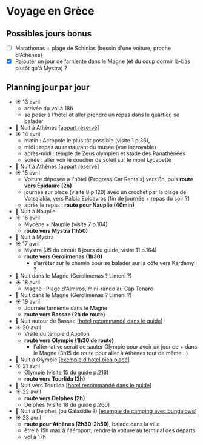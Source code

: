 # Voyage en Grèce

## Possibles jours bonus

* [ ] Marathonas + plage de Schinias (besoin d'une voiture, proche d'Athènes)
* [x] Rajouter un jour de farniente dans le Magne (et du coup dormir là-bas plutôt qu'à Mystra) ?

## Planning jour par jour 

* ☀️ 13 avril
    * arrivée du vol à 18h
    * se poser à l'hôtel et aller prendre un repas dans le quartier, se balader
* 🌃 Nuit à Athènes [[appart réservé](https://www.booking.com/hotel/gr/hestia-ippokratous-35.fr.html)]
* ☀️ 14 avril
    * matin : Acropole le plus tôt possible (visite 1 p.36), 
    * midi : repas au restaurant du musée (vue incroyable)
    * après-midi : temple de Zeus olympien et stade des Panathénées
    * soirée : aller voir le coucher de soleil sur le mont Lycabette
* 🌃 Nuit à Athènes [[appart réservé](https://www.booking.com/hotel/gr/hestia-ippokratous-35.fr.html)]
* ☀️ 15 avril
    * Voiture déposée à l'hôtel (Progress Car Rentals) vers 8h, puis **route vers Épidaure (2h)**
    * journée sur place (visite 8 p.120) avec un crochet par la plage de Votsalakia, vers Palaia Epidavros (fin de journée + repas du soir ?)
    * après le repas : **route pour Nauplie (40min)**
* 🌃 Nuit à Nauplie
* ☀️ 16 avril
    * Mycène + Nauplie (visite 7 p.104)
    * **route vers Mystra (1h50)**
* 🌃 Nuit à Mystra
* ☀️ 17 avril
    * Mystra (J5 du circuit 8 jours du guide, visite 11 p.164)
    * **route vers Gerolimenas (1h30)**
      * s'arrêter sur le chemin pour se balader sur la côte vers Kardamyli ? 
* 🌃 Nuit dans le Magne (Gérolimenas ? Limeni ?)
* ☀️ 18 avril
    * Magne : Plage d'Almiros, mini-rando au Cap Tenare
* 🌃 Nuit dans le Magne (Gérolimenas ? Limeni ?)
* ☀️ 19 avril
    * Journée farniente dans le Magne
    * **route vers Bassae (2h de route)**
* 🌃 Nuit autour de Bassae [[hotel recommandé dans le guide](https://abeliona-retreat.com/fr/)]
* ☀️ 20 avril
    * Visite du temple d'Apollon
    * **route vers Olympie (1h30 de route)**
      * l'alternative serait de sauter Olympie pour avoir un jour de + dans le Magne (3h15 de route pour aller à Athènes tout de même...)
* 🌃 Nuit à Olympie [[exemple d'hotel bien placé](https://www.booking.com/hotel/gr/europahotel.fr.html)]
* ☀️ 21 avril
    * Olympie (visite 15 du guide p.218)
    * **route vers Tourlida (2h)**
* 🌃 Nuit vers Tourlida [[hotel recommandé dans le guide](https://www.booking.com/hotel/gr/socrates-organic-village-wild-ollive.fr.html)]
* ☀️ 22 avril
    * **route vers Delphes (2h)**
    * Delphes (visite 18 du guide p.260)
* 🌃 Nuit à Delphes (ou Galaxidie ?)  [[exemple de camping avec bungalows](https://apolloncamping.gr/fr/)]
* ☀️ 23 avril
    * **route pour Athènes (2h30-2h50)**, balade dans la ville
    * être à 15h max à l'aéroport, rendre la voiture au terminal des départs
    * vol à 17h
